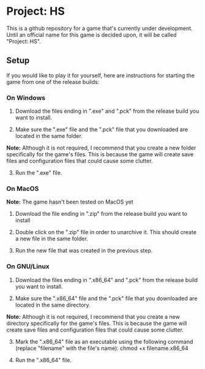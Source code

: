 # Project: HS
This is a github repository for a game that's currently under development. 
Until an official name for this game is decided upon, it will be called "Project: HS".

## Setup

If you would like to play it for yourself, here are instructions for starting the game from one of the release builds:

### On Windows

1. Download the files ending in ".exe" and ".pck" from the release build you want to install.

2. Make sure the ".exe" file and the ".pck" file that you downloaded are located in the same folder.

**Note:** Although it is not required, I recommend that you create a new folder specifically for the game's 
files. This is because the game will create save files and configuration files that could cause some clutter. 

3. Run the ".exe" file.

### On MacOS

**Note:** The game hasn't been tested on MacOS yet

1. Download the file ending in ".zip" from the release build you want to install

2. Double click on the ".zip" file in order to unarchive it. This should create a new file in the same folder.

3. Run the new file that was created in the previous step.

### On GNU/Linux

1. Download the files ending in ".x86_64" and ".pck" from the release build you want to install.

2. Make sure the ".x86_64" file and the ".pck" file that you downloaded are located in the same directory.

**Note:** Although it is not required, I recommend that you create a new directory specifically for the game's 
files. This is because the game will create save files and configuration files that could cause some clutter. 

3. Mark the ".x86_64" file as an executable using the following command (replace "filename" with the file's name):
chmod +x filename.x86_64

4. Run the ".x86_64" file.
